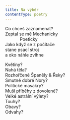```yaml
---
title: Na výběr
contentType: poetry
---
```


<section>

Co chceš zaznamenat?  
Zeptal se mě Mechanicky  
            Poeticky  
Jako když se z počítače  
stane psací stroj  
a oko náhle zvlhne

</section>

<section>

Květiny?  
Nahá těla?  
Rozhořčené Španěly & Řeky?  
Smutné dobré Nory?  
Politické masakry?  
Muší příběhy z dovolené?  
Velké astrální výlety?  
Touhy?  
Obavy?  
Odvahy?

</section>
